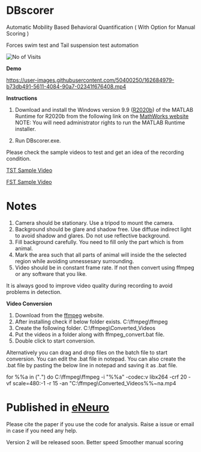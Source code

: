# DBscorer
Automatic Mobility Based Behavioral Quantification ( With Option for Manual Scoring )

Forces swim test and Tail suspension test automation

![No of Visits](https://visitor-badge.laobi.icu/badge?page_id=swanandlab/DBscorer)

**Demo**

https://user-images.githubusercontent.com/50400250/162684979-b73db491-5611-4084-90a7-02341f676408.mp4

**Instructions**

1. Download and install the Windows version 9.9 ([R2020b](https://ssd.mathworks.com/supportfiles/downloads/R2020b/Release/5/deployment_files/installer/complete/win64/MATLAB_Runtime_R2020b_Update_5_win64.zip)) of the MATLAB Runtime for R2020b  from the following link on the [MathWorks website](https://www.mathworks.com/products/compiler/mcr/index.html)
NOTE: You will need administrator rights to run the MATLAB Runtime installer. 

2. Run DBscorer.exe.

Please check the sample videos to test and get an idea of the recording condition.

[TST Sample Video](https://github.com/swanandlab/DBscorer/blob/main/TST%20Sample%20Video.mp4)

[FST Sample Video](https://github.com/swanandlab/DBscorer/blob/main/FST%20SAMPLE%20VIDEO.mp4)


# Notes
1. Camera should be stationary. Use a tripod to mount the camera.
2. Background should be glare and shadow free. Use diffuse indirect light to avoid shadow and glares. Do not use reflective background.
3. Fill background carefully. You need to fill only the part which is from animal.
4. Mark the area such that all parts of animal will inside the the selected region while avoiding unnessesary surrounding.
5. Video should be in constant frame rate. If not then convert using ffmpeg or any software that you like.

It is always good to improve video quality during recording to avoid problems in detection.

**Video Conversion**

1. Download from the [ffmpeg](http://ffmpeg.org/) website.
2. After installing check if below folder exists.
C:\ffmpeg\ffmpeg
3. Create the following folder.
C:\ffmpeg\Converted_Videos
4. Put the videos in a folder along with ffmpeg_convert.bat file.
5. Double click to start conversion.

Alternatively you can drag and drop files on the batch file to start conversion.
You can edit the .bat file in notepad.
You can also create the .bat file by pasting the below line in notepad and saving it as .bat file.

for %%a in ("*.*") do C:\ffmpeg\ffmpeg -i "%%a" -codec:v libx264 -crf 20 -vf scale=480:-1 -r 15 -an "C:\ffmpeg\Converted_Videos\%%~na.mp4



# Published in [eNeuro](https://doi.org/10.1523/ENEURO.0305-21.2021)
Please cite the paper if you use the code for analysis.
Raise a issue or email in case if you need any help.

Version 2 will be released soon.
Better speed
Smoother manual scoring




